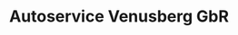 ---
title: "Autoservice Venusberg GbR"
url: /drebach/autoservice-venusberg-gbr/
shop: Autowerkstatt
---